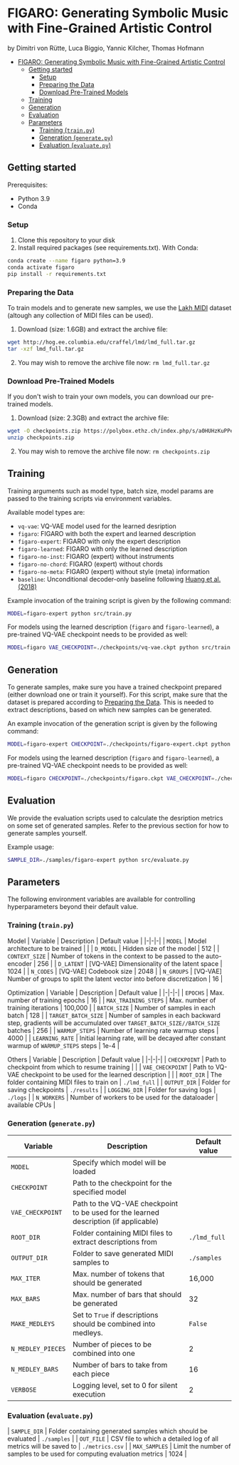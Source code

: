 # FIGARO: Generating Symbolic Music with Fine-Grained Artistic Control
by Dimitri von Rütte, Luca Biggio, Yannic Kilcher, Thomas Hofmann

- [FIGARO: Generating Symbolic Music with Fine-Grained Artistic Control](#figaro-generating-symbolic-music-with-fine-grained-artistic-control)
  - [Getting started](#getting-started)
    - [Setup](#setup)
    - [Preparing the Data](#preparing-the-data)
    - [Download Pre-Trained Models](#download-pre-trained-models)
  - [Training](#training)
  - [Generation](#generation)
  - [Evaluation](#evaluation)
  - [Parameters](#parameters)
    - [Training (`train.py`)](#training-trainpy)
    - [Generation (`generate.py`)](#generation-generatepy)
    - [Evaluation (`evaluate.py`)](#evaluation-evaluatepy)

## Getting started
Prerequisites:
- Python 3.9
- Conda

### Setup
1. Clone this repository to your disk
3. Install required packages (see requirements.txt).
With Conda:
```bash
conda create --name figaro python=3.9
conda activate figaro
pip install -r requirements.txt
```

### Preparing the Data

To train models and to generate new samples, we use the [Lakh MIDI](https://colinraffel.com/projects/lmd/) dataset (altough any collection of MIDI files can be used).
1. Download (size: 1.6GB) and extract the archive file:
```bash
wget http://hog.ee.columbia.edu/craffel/lmd/lmd_full.tar.gz
tar -xzf lmd_full.tar.gz
```
2. You may wish to remove the archive file now: `rm lmd_full.tar.gz`

### Download Pre-Trained Models
If you don't wish to train your own models, you can download our pre-trained models.
1. Download (size: 2.3GB) and extract the archive file:
```bash
wget -O checkpoints.zip https://polybox.ethz.ch/index.php/s/a0HUHzKuPPefWkW/download
unzip checkpoints.zip
```
2. You may wish to remove the archive file now: `rm checkpoints.zip`



## Training
Training arguments such as model type, batch size, model params are passed to the training scripts via environment variables.

Available model types are:
- `vq-vae`: VQ-VAE model used for the learned desription
- `figaro`: FIGARO with both the expert and learned description
- `figaro-expert`: FIGARO with only the expert description
- `figaro-learned`: FIGARO with only the learned description
- `figaro-no-inst`: FIGARO (expert) without instruments
- `figaro-no-chord`: FIGARO (expert) without chords
- `figaro-no-meta`: FIGARO (expert) without style (meta) information
- `baseline`: Unconditional decoder-only baseline following [Huang et al. (2018)](https://arxiv.org/abs/1809.04281)

Example invocation of the training script is given by the following command:
```bash
MODEL=figaro-expert python src/train.py
```

For models using the learned description (`figaro` and `figaro-learned`), a pre-trained VQ-VAE checkpoint needs to be provided as well:
```bash
MODEL=figaro VAE_CHECKPOINT=./checkpoints/vq-vae.ckpt python src/train.py
```

## Generation
To generate samples, make sure you have a trained checkpoint prepared (either download one or train it yourself).
For this script, make sure that the dataset is prepared according to [Preparing the Data](#preparing-the-data).
This is needed to extract descriptions, based on which new samples can be generated.

An example invocation of the generation script is given by the following command:
```bash
MODEL=figaro-expert CHECKPOINT=./checkpoints/figaro-expert.ckpt python src/generate.py
```

For models using the learned description (`figaro` and `figaro-learned`), a pre-trained VQ-VAE checkpoint needs to be provided as well:
```bash
MODEL=figaro CHECKPOINT=./checkpoints/figaro.ckpt VAE_CHECKPOINT=./checkpoints/vq-vae.ckpt python src/generate.py
```

## Evaluation

We provide the evaluation scripts used to calculate the desription metrics on some set of generated samples.
Refer to the previous section for how to generate samples yourself.

Example usage:
```bash
SAMPLE_DIR=./samples/figaro-expert python src/evaluate.py
```

## Parameters
The following environment variables are available for controlling hyperparameters beyond their default value.
### Training (`train.py`)
Model
| Variable | Description | Default value |
|-|-|-|
| `MODEL` | Model architecture to be trained | |
| `D_MODEL` | Hidden size of the model | 512 |
| `CONTEXT_SIZE` | Number of tokens in the context to be passed to the auto-encoder | 256 |
| `D_LATENT` | [VQ-VAE] Dimensionality of the latent space | 1024 |
| `N_CODES` | [VQ-VAE] Codebook size | 2048 |
| `N_GROUPS` | [VQ-VAE] Number of groups to split the latent vector into before discretization | 16 |

Optimization
| Variable | Description | Default value |
|-|-|-|
| `EPOCHS` | Max. number of training epochs | 16 |
| `MAX_TRAINING_STEPS` | Max. number of training iterations | 100,000 |
| `BATCH_SIZE` | Number of samples in each batch | 128 |
| `TARGET_BATCH_SIZE` | Number of samples in each backward step, gradients will be accumulated over `TARGET_BATCH_SIZE//BATCH_SIZE` batches | 256 |
| `WARMUP_STEPS` | Number of learning rate warmup steps | 4000 |
| `LEARNING_RATE` | Initial learning rate, will be decayed after constant warmup of `WARMUP_STEPS` steps | 1e-4 |

Others
| Variable | Description | Default value |
|-|-|-|
| `CHECKPOINT` | Path to checkpoint from which to resume training | |
| `VAE_CHECKPOINT` | Path to VQ-VAE checkpoint to be used for the learned description | |
| `ROOT_DIR` | The folder containing MIDI files to train on | `./lmd_full` |
| `OUTPUT_DIR` | Folder for saving checkpoints | `./results` |
| `LOGGING_DIR` | Folder for saving logs | `./logs` |
| `N_WORKERS` | Number of workers to be used for the dataloader | available CPUs |

### Generation (`generate.py`)
| Variable | Description | Default value |
|-|-|-|
| `MODEL` | Specify which model will be loaded | |
| `CHECKPOINT` | Path to the checkpoint for the specified model | |
| `VAE_CHECKPOINT` | Path to the VQ-VAE checkpoint to be used for the learned description (if applicable) | |
| `ROOT_DIR` | Folder containing MIDI files to extract descriptions from | `./lmd_full` |
| `OUTPUT_DIR` | Folder to save generated MIDI samples to | `./samples` |
| `MAX_ITER` | Max. number of tokens that should be generated | 16,000 |
| `MAX_BARS` | Max. number of bars that should be generated | 32 |
| `MAKE_MEDLEYS` | Set to `True` if descriptions should be combined into medleys. | `False` |
| `N_MEDLEY_PIECES` | Number of pieces to be combined into one | 2 |
| `N_MEDLEY_BARS` | Number of bars to take from each piece | 16 |
| `VERBOSE` | Logging level, set to 0 for silent execution | 2 |
  

### Evaluation (`evaluate.py`)
| `SAMPLE_DIR` | Folder containing generated samples which should be evaluated | `./samples` |
| `OUT_FILE` | CSV file to which a detailed log of all metrics will be saved to | `./metrics.csv` |
| `MAX_SAMPLES` | Limit the number of samples to be used for computing evaluation metrics | 1024 |
